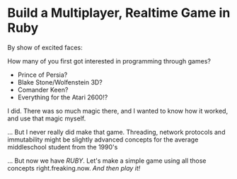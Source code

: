# Build a Multiplayer, Realtime Game in Ruby

By show of excited faces:

How many of you first got interested in programming through games?

  - Prince of Persia?
  - Blake Stone/Wolfenstein 3D?
  - Comander Keen?
  - Everything for the Atari 2600!?

I did.  There was so much magic there, and I wanted to know how it worked, and use that magic myself.

... But I never really did make that game.  Threading, network protocols and immutability might be slightly advanced concepts for the average middleschool student from the 1990's

... But now we have *RUBY*.  Let's make a simple game using all those concepts right.freaking.now. *And then play it!*
